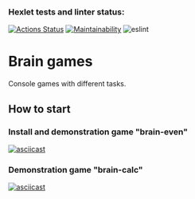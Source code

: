 ### Hexlet tests and linter status:
[![Actions Status](https://github.com/zakharovdm/frontend-project-lvl1/workflows/hexlet-check/badge.svg)](https://github.com/zakharovdm/frontend-project-lvl1/actions)
[![Maintainability](https://api.codeclimate.com/v1/badges/a99a88d28ad37a79dbf6/maintainability)](https://codeclimate.com/github/codeclimate/codeclimate/maintainability)
![eslint](https://github.com/zakharovdm/frontend-project-lvl1/actions/workflows/eslint-check.yml/badge.svg)

# Brain games

Сonsole games with different tasks.

## How to start

### Install and demonstration game "brain-even"

[![asciicast](https://asciinema.org/a/ER54gqfL7x5nr4wemCbaL0osf.svg)](https://asciinema.org/a/ER54gqfL7x5nr4wemCbaL0osf)

### Demonstration game "brain-calc"

[![asciicast](https://asciinema.org/a/6I7B9g7EjS2hedPvWMo6ZvPRI.svg)](https://asciinema.org/a/6I7B9g7EjS2hedPvWMo6ZvPRI)